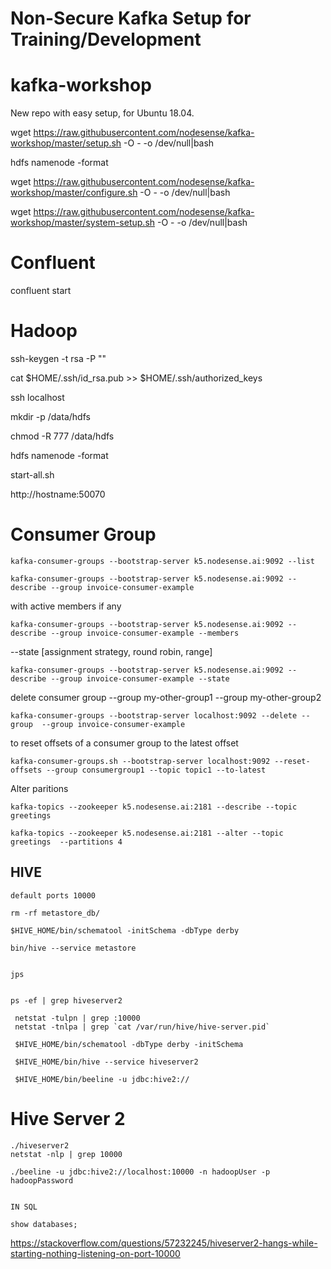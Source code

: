 # Non-Secure Kafka Setup for Training/Development

# kafka-workshop
New repo with easy setup, for Ubuntu 18.04.


wget https://raw.githubusercontent.com/nodesense/kafka-workshop/master/setup.sh -O - -o /dev/null|bash


hdfs namenode -format

wget https://raw.githubusercontent.com/nodesense/kafka-workshop/master/configure.sh -O - -o /dev/null|bash



wget https://raw.githubusercontent.com/nodesense/kafka-workshop/master/system-setup.sh -O - -o /dev/null|bash






# Confluent

confluent start

# Hadoop

ssh-keygen -t rsa -P ""

cat $HOME/.ssh/id_rsa.pub >> $HOME/.ssh/authorized_keys

ssh localhost


mkdir -p /data/hdfs

chmod -R 777 /data/hdfs

hdfs namenode -format



start-all.sh

http://hostname:50070


# Consumer Group


    kafka-consumer-groups --bootstrap-server k5.nodesense.ai:9092 --list

    kafka-consumer-groups --bootstrap-server k5.nodesense.ai:9092 --describe --group invoice-consumer-example

with active members if any

    kafka-consumer-groups --bootstrap-server k5.nodesense.ai:9092 --describe --group invoice-consumer-example --members

 --state [assignment strategy, round robin, range]
 
    kafka-consumer-groups --bootstrap-server k5.nodesense.ai:9092 --describe --group invoice-consumer-example --state 


delete consumer group --group my-other-group1 --group my-other-group2

    kafka-consumer-groups --bootstrap-server localhost:9092 --delete --group  --group invoice-consumer-example
 

to reset offsets of a consumer group to the latest offset

    kafka-consumer-groups.sh --bootstrap-server localhost:9092 --reset-offsets --group consumergroup1 --topic topic1 --to-latest


Alter paritions

    kafka-topics --zookeeper k5.nodesense.ai:2181 --describe --topic greetings  
    
    kafka-topics --zookeeper k5.nodesense.ai:2181 --alter --topic greetings  --partitions 4
    
## HIVE
    default ports 10000

    rm -rf metastore_db/

    $HIVE_HOME/bin/schematool -initSchema -dbType derby

    bin/hive --service metastore
    
    
    jps 
    
    
    ps -ef | grep hiveserver2
    
     netstat -tulpn | grep :10000
     netstat -tnlpa | grep `cat /var/run/hive/hive-server.pid`
     
     $HIVE_HOME/bin/schematool -dbType derby -initSchema
     
     $HIVE_HOME/bin/hive --service hiveserver2
     
     $HIVE_HOME/bin/beeline -u jdbc:hive2://

# Hive Server 2
    ./hiveserver2
    netstat -nlp | grep 10000
    
    ./beeline -u jdbc:hive2://localhost:10000 -n hadoopUser -p hadoopPassword
    
    
    IN SQL 
    
    show databases;
    
    

     
 https://stackoverflow.com/questions/57232245/hiveserver2-hangs-while-starting-nothing-listening-on-port-10000
 

